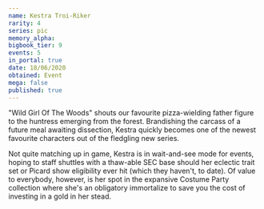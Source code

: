 ```yaml
---
name: Kestra Troi-Riker
rarity: 4
series: pic
memory_alpha:
bigbook_tier: 9
events: 5
in_portal: true
date: 18/06/2020
obtained: Event
mega: false
published: true
---
```


"Wild Girl Of The Woods" shouts our favourite pizza-wielding father figure to the huntress emerging from the forest. Brandishing the carcass of a future meal awaiting dissection, Kestra quickly becomes one of the newest favourite characters out of the fledgling new series.

Not quite matching up in game, Kestra is in wait-and-see mode for events, hoping to staff shuttles with a thaw-able SEC base should her eclectic trait set or Picard show eligibility ever hit (which they haven't, to date). Of value to everybody, however, is her spot in the expansive Costume Party collection where she's an obligatory immortalize to save you the cost of investing in a gold in her stead.
